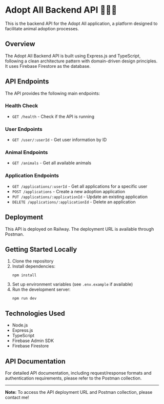 # Adopt All Backend API 🐷🐶🐱

This is the backend API for the Adopt All application, a platform designed to facilitate animal adoption processes.

## Overview

The Adopt All Backend API is built using Express.js and TypeScript, following a clean architecture pattern with domain-driven design principles. It uses Firebase Firestore as the database.

## API Endpoints

The API provides the following main endpoints:

### Health Check
- `GET /health` - Check if the API is running

### User Endpoints
- `GET /user/:userId` - Get user information by ID

### Animal Endpoints
- `GET /animals` - Get all available animals

### Application Endpoints
- `GET /applications/:userId` - Get all applications for a specific user
- `POST /applications` - Create a new adoption application
- `PUT /applications/:applicationId` - Update an existing application
- `DELETE /applications/:applicationId` - Delete an application

## Deployment

This API is deployed on Railway. The deployment URL is available through Postman.

## Getting Started Locally

1. Clone the repository
2. Install dependencies:
   ```
   npm install
   ```
3. Set up environment variables (see `.env.example` if available)
4. Run the development server:
   ```
   npm run dev
   ```

## Technologies Used

- Node.js
- Express.js
- TypeScript
- Firebase Admin SDK
- Firebase Firestore

## API Documentation

For detailed API documentation, including request/response formats and authentication requirements, please refer to the Postman collection.

---

**Note:** To access the API deployment URL and Postman collection, please contact me!
